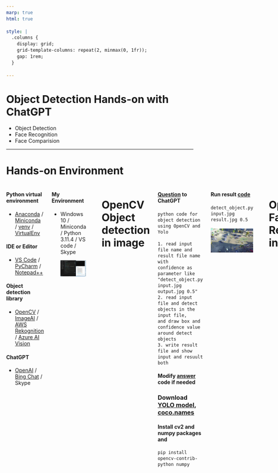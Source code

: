```yaml
---
marp: true
html: true

style: |
  .columns {
    display: grid;
    grid-template-columns: repeat(2, minmax(0, 1fr));
    gap: 1rem;
  }

---
```

# Object Detection Hands-on with ChatGPT
* Object Detection
* Face Recognition
* Face Comparision

---
# Hands-on Environment
<div class="columns">
<div>

#### Python virtual environment
- [Anaconda](https://www.anaconda.com/download) / [Miniconda](https://docs.conda.io/projects/miniconda/en/latest/) / [venv](https://docs.python.org/3/library/venv.html) / [VirtualEnv](https://pypi.org/project/virtualenv/)  

#### IDE or Editor
- [VS Code](https://code.visualstudio.com/download) / [PyCharm](https://www.jetbrains.com/pycharm/download/?section=windows) / [Notepad++](https://notepad-plus-plus.org/downloads/)

#### Object detection library
- [OpenCV](https://opencv.org/) / [ImageAI](https://imageai.readthedocs.io/en/latest/) / [AWS Rekognition](https://aws.amazon.com/rekognition/) / [Azure AI Vision](https://azure.microsoft.com/en-us/products/ai-services/ai-vision)

#### ChatGPT
- [OpenAI](https://chat.openai.com/auth/login) / [Bing Chat](https://www.bing.com/search?form=MY0291&OCID=MY0291&q=Bing+AI&showconv=1) / Skype

</div>

<div>

#### My Environment 
- Windows 10 / Miniconda /
  Python 3.11.4 / VS code / Skype

  ![h:400](image.png)

</div>

---
# OpenCV Object detection in image

<div class="columns">
<div>

#### [Question](1_question_for_detect_object.txt) to ChatGPT 
```
python code for object detection using OpenCV and Yolo

1. read input file name and result file name with 
confidence as parameter like "detect_object.py 
input.jpg output.jpg 0.5"
2. read input file and detect objects in the input file, 
and draw box and confidence value around detect objects
3. write result file and show input and resuult both
```

#### Modify [answer](1_answer_for_detect_object.txt) code if needed

### Download [YOLO model](https://pjreddie.com/darknet/yolo/), [coco.names](https://github.com/pjreddie/darknet/blob/master/data/coco.names)

#### Install **cv2** and **numpy** packages and
```
pip install opencv-contrib-python numpy
```

</div>

<div>

#### Run result [code](detect_object.py)

```
detect_object.py input.jpg result.jpg 0.5
```
![Alt text](image-1.png)
</div>

---
# OpenCV Face Recognition in image

<div class="columns">
<div>

#### [Question](2_question_for_face_recognition.txt) to ChatGPT 
```
python code for face recognition using OpenCV and Yolo

1. read input file name and result file name with 
confidence as parameter like "detect_face.py 
input.jpg output.jpg 0.5"
2. read input file and detect faces in the input file, 
and draw box and confidence value around detected faces
3. write result file and show input and resuult both
```

#### Modify [answer](2_answer_for_face_recognition.txt) code if needed

#### Download [yolov3-face.weights, yolov3-face.cfg](https://huggingface.co/spaces/simayhosmeyve/Image_Enhancement/tree/92d7f4409bf83af30fb5a619a7db5be2958c7a88)

</div>

<div>

#### Run result [code](detect_object.py)

```
detect_face.py input.jpg result.jpg 0.5
```
![Alt text](image-2.png)
</div>

---
# OpenCV Compare Faces in images

<div class="columns">
<div>

#### [Question](3_question_for_compare_faces.txt) to ChatGPT 
```
python code for face comparison using OpenCV and Yolo
1. read face files names as parameter like 
"compare_faces.py face1.jpg face2.jpg"
2. read face files have one face in each file and 
detect face and compare faces. 
3. draw box around faces and write similarity.
4. show each file with box and similarity
```

#### Modify [answer](3_answer_for_compare_faces.txt) code if needed

#### Create a Python 3.8 environment
###### [face_recognition](https://pypi.org/project/face-recognition/) needs [Dlib](https://github.com/sachadee/Dlib) which works on python 3.7, 3.8, 3.9
  ```
  conda create -n face_recognition python=3.8
  ```

</div>

<div>

#### Install [Dlib](https://github.com/sachadee/Dlib) and [face_recognition](https://pypi.org/project/face-recognition/)

```
pip install dlib-19.22.99-cp38-cp38m-win_amd64.whl
pip install face_recognition
```
#### Run result [code](detect_object.py)

```
compare_face.py face1.jpg face2.jpg
```
![h:200](image-3.png)
</div>